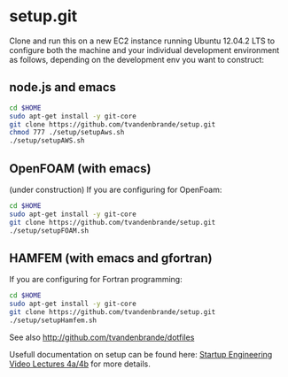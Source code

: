 setup.git
=========
Clone and run this on a new EC2 instance running Ubuntu 12.04.2 LTS to
configure both the machine and your individual development environment as
follows, depending on the development env you want to construct:


node.js and emacs
--------

```sh
cd $HOME
sudo apt-get install -y git-core
git clone https://github.com/tvandenbrande/setup.git
chmod 777 ./setup/setupAws.sh
./setup/setupAWS.sh   
```

OpenFOAM (with emacs)
--------
(under construction) If you are configuring for OpenFoam:

```sh
cd $HOME
sudo apt-get install -y git-core
git clone https://github.com/tvandenbrande/setup.git
./setup/setupFOAM.sh   
```

HAMFEM (with emacs and gfortran)
------
If you are configuring for Fortran programming:

```sh
cd $HOME
sudo apt-get install -y git-core
git clone https://github.com/tvandenbrande/setup.git
./setup/setupHamfem.sh   
```


See also http://github.com/tvandenbrande/dotfiles 

Usefull documentation on setup can be found here: [Startup Engineering Video Lectures 4a/4b](https://class.coursera.org/startup-001/lecture/index)
for more details.





